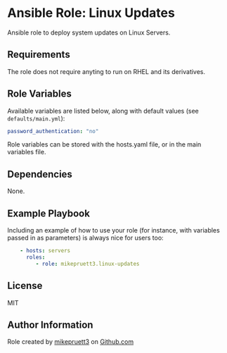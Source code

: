 Ansible Role: Linux Updates
=========

Ansible role to deploy system updates on Linux Servers.

Requirements
------------

The role does not require anyting to run on RHEL and its derivatives.

Role Variables
--------------

Available variables are listed below, along with default values (see ```defaults/main.yml```):

``` yaml
password_authentication: "no"
```

Role variables can be stored with the hosts.yaml file, or in the main variables file.

Dependencies
------------

None.

Example Playbook
----------------

Including an example of how to use your role (for instance, with variables passed in as parameters) is always nice for users too:

``` yaml
    - hosts: servers
      roles:
         - role: mikepruett3.linux-updates
```

License
-------

MIT

Author Information
------------------

Role created by [mikepruett3](https://github.com/mikepruett3/ansible-role-sshd) on [Github.com](https://github.com/mikepruett3/ansible-role-sshd)
